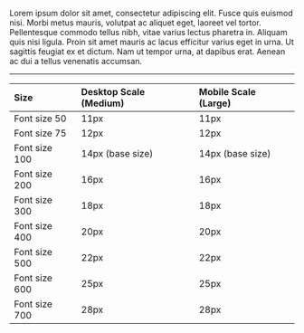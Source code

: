 Lorem ipsum dolor sit amet, consectetur adipiscing elit. Fusce quis euismod nisi. Morbi metus mauris, volutpat ac aliquet eget, laoreet vel tortor. Pellentesque commodo tellus nibh, vitae varius lectus pharetra in. Aliquam quis nisi ligula. Proin sit amet mauris ac lacus efficitur varius eget in urna. Ut sagittis feugiat ex et dictum. Nam ut tempor urna, at dapibus erat. Aenean ac dui a tellus venenatis accumsan.

***

Size | Desktop Scale (Medium) | Mobile Scale (Large)
:--- | :--- | :---
Font size 50 | 11px | 11px
Font size 75 | 12px | 12px
Font size 100 | 14px (base size) | 14px (base size)
Font size 200 | 16px | 16px
Font size 300 | 18px | 18px
Font size 400 | 20px | 20px
Font size 500 | 22px | 22px
Font size 600 | 25px | 25px
Font size 700 | 28px | 28px
